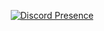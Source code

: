 <div align="center">
  

  [![Discord Presence](https://lanyard-profile-readme.vercel.app/api/739250213293785119?theme=light&bg=202020&animated=false&hideDiscrim=true&borderRadius=30px)](https://discord.com/users/739250213293785119)
  
    

  

 </div>
</div>
